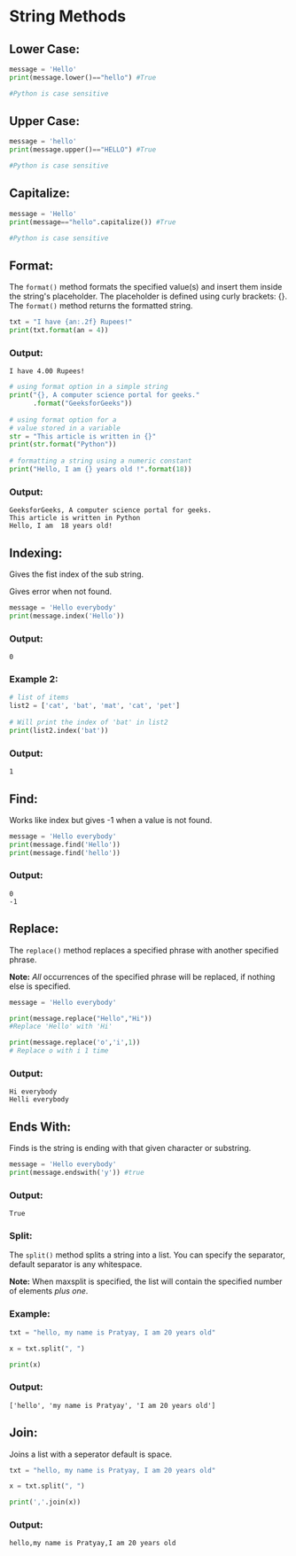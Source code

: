 # String Methods

## Lower Case:

```python
message = 'Hello'
print(message.lower()=="hello") #True

#Python is case sensitive
```

## Upper Case:

```python
message = 'hello'
print(message.upper()=="HELLO") #True

#Python is case sensitive
```

## Capitalize:

```python
message = 'Hello'
print(message=="hello".capitalize()) #True

#Python is case sensitive
```

## Format:

The `format()` method formats the specified value(s) and insert them inside the string's placeholder. The placeholder is defined using curly brackets: {}. The `format()` method returns the formatted string.

```python
txt = "I have {an:.2f} Rupees!"
print(txt.format(an = 4))
```

### Output:

```
I have 4.00 Rupees!
```

```python
# using format option in a simple string
print("{}, A computer science portal for geeks."
      .format("GeeksforGeeks"))
 
# using format option for a
# value stored in a variable
str = "This article is written in {}"
print(str.format("Python"))
 
# formatting a string using a numeric constant
print("Hello, I am {} years old !".format(18))
```

### Output:

```
GeeksforGeeks, A computer science portal for geeks.
This article is written in Python
Hello, I am  18 years old!
```

## Indexing:

Gives the fist index of the sub string.

Gives error when not found.

```python
message = 'Hello everybody'
print(message.index('Hello'))
```

### Output:

```
0
```

### Example 2:

```python
# list of items
list2 = ['cat', 'bat', 'mat', 'cat', 'pet']
 
# Will print the index of 'bat' in list2
print(list2.index('bat'))
```

### Output:

```
1
```

## Find:

Works like index but gives -1 when a value is not found.

```python
message = 'Hello everybody'
print(message.find('Hello'))
print(message.find('hello'))
```

### Output:

```
0
-1
```

## Replace:

The `replace()` method replaces a specified phrase with another specified phrase.

**Note:** *All* occurrences of the specified phrase will be replaced, if nothing else is specified.

```python
message = 'Hello everybody'

print(message.replace("Hello","Hi"))
#Replace 'Hello' with 'Hi'

print(message.replace('o','i',1))
# Replace o with i 1 time
```

### Output:

```
Hi everybody
Helli everybody
```

## Ends With:

Finds is the string is ending with that given character or substring.

```python
message = 'Hello everybody'
print(message.endswith('y')) #true
```

### Output:

```
True
```

### Split:

The `split()` method splits a string into a list. You can specify the separator, default separator is any whitespace.

**Note:** When maxsplit is specified, the list will contain the specified number of elements *plus one*.

### Example:

```python
txt = "hello, my name is Pratyay, I am 20 years old"

x = txt.split(", ")

print(x)
```

### Output:

```
['hello', 'my name is Pratyay', 'I am 20 years old']
```

## Join:

Joins a list with a seperator default is space. 

```python
txt = "hello, my name is Pratyay, I am 20 years old"

x = txt.split(", ")

print(','.join(x))
```

### Output:

```
hello,my name is Pratyay,I am 20 years old
```